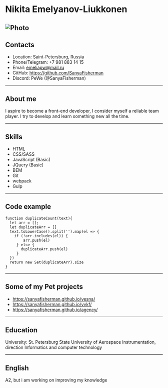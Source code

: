 # Nikita Emelyanov-Liukkonen

![Photo](https://img.hhcdn.ru/photo/643000167.jpeg?t=1679045652&h=eRuNRLusUavBPfIKJn1tLw)
---
## Contacts
* Location: Saint-Petersburg, Russia
* Phone/Telegram: +7 981 883 14 15
* Email: emeliapw@mail.ru
* GitHub: <https://github.com/SanyaFisherman>
* Discord: PeWe (@SanyaFisherman)
---
## About me
I aspire to become a front-end developer, I consider myself a reliable team player. I try to develop and learn something new all the time.

---

## Skills
* HTML
* CSS/SASS
* JavaScript (Basic)
* JQuery (Basic)
* BEM
* Git
* webpack
* Gulp
---

## Code example 

```
function duplicateCount(text){
  let arr = [];
  let duplicateArr = []
  text.toLowerCase().split('').map(el => {
    if (!arr.includes(el)) {
        arr.push(el)
     } else {
       duplicateArr.push(el)
     }
  })
  return new Set(duplicateArr).size
}
```
---
## Some of my Pet projects
* <https://sanyafisherman.github.io/vesna/>
* <https://sanyafisherman.github.io/vvkf/>
* <https://sanyafisherman.github.io/agency/>
---
## Education 
University: St. Petersburg State University of Aerospace Instrumentation, direction Informatics and computer technology

---

## English
A2, but i am working on improving my knowledge
